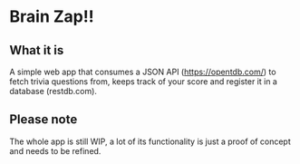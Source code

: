 # Brain Zap!!

## What it is

A simple web app that consumes a JSON API (https://opentdb.com/) to fetch trivia questions from, keeps track of your score and register it in a database (restdb.com).

## Please note
The whole app is still WIP, a lot of its functionality is just a proof of concept and needs to be refined.

